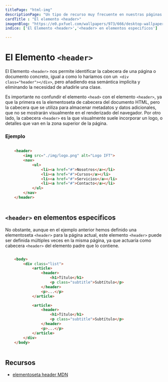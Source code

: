 ```yaml
---
titlePage: "html-img"
descriptionPage: "Un tipo de recurso muy frecuente en nuestras páginas son las imágenes. Las imágenes son importantísimas para conseguir que nuestra página se vea bien y sea agradable (si son imágenes de decoración) o ayude a mostrar y ejemplificar lo que escribimos en ella (si son imágenes de contenido)."
cardTitle : "El elemento <header>"
imagenBlog: "https://e0.pxfuel.com/wallpapers/973/666/desktop-wallpaper-html-5.jpg"
indice: ['El Elemento <header>','<header> en elementos especificos']

---
```


# El Elemento `<header>`

El Elemento `<header>` nos permite identificar la cabecera de una página o documento concreto, igual a como lo haríamos con un` <div class="header"></div>`, pero añadiendo esa semántica implícita y eliminando la necesidad de añadirle una clase.

Es importante no confundir el elemento `<head>` con el elemento `<header>`, ya que la primera es la elementoseta de cabecera del documento HTML, pero la cabecera que se utiliza para almacenar metadatos y datos adicionales, que no se mostrarán visualmente en el renderizado del navegador. Por otro lado, la cabecera `<header>` es la que visualmente suele incorporar un logo, o detalles que van en la zona superior de la página.

### Ejemplo

```html

    <header>
        <img src="./img/logo.png" alt="Logo IFT">
        <nav>
            <ul>
                <li><a href="#">Nosotros</a></li>
                <li><a href="#">Cursos</a></li>
                <li><a href="#">Servicios</a></li>
                <li><a href="#">Contacto</a></li>
            </ul>
        </nav>
    </header>
    
```

## `<header>` en elementos especificos

No obstante, aunque en el ejemplo anterior hemos definido una elementoseta `<header>` para la página actual, este elemento `<header>` puede ser definida múltiples veces en la misma página, ya que actuaría como cabecera `<header>` del elemento padre que lo contiene.

```html

    <body>
        <div class="list">
            <article>
                <header>
                    <h1>Título</h1>
                    <p class="subtitle">Subtítulo</p>
                </header>
                <p>...</p>  
            </article>

            <article>
                <header>
                    <h1>Título</h1>
                    <p class="subtitle">Subtítulo</p>
                </header>
                <p>...</p>
            </article>
        </div>
    </body>
    
```


## Recursos


- [elementoseta header MDN](https://developer.mozilla.org/es/docs/Web/HTML/Element/header)


